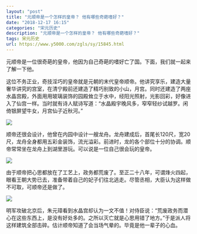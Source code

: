 ```yaml
---
layout: "post"
title: "元顺帝是一个怎样的皇帝？ 他有哪些奇葩嗜好？"
date: "2018-12-17 16:15"
categories: "宋元历史"
description: "元顺帝是一个怎样的皇帝？ 他有哪些奇葩嗜好？"
tags: 宋元历史
url: https://www.y5000.com/zgls/sy/15845.html
---
```






元顺帝是一位很奇葩的皇帝，他因为自己奇葩的嗜好亡了国。下面，我们就一起来了解一下他。

这位不务正业，奇技淫巧的皇帝就是元朝的末代皇帝顺帝。他讲究享乐，建造大量奢华讲究的宫室，在清宁殿前还建造了精巧别致的小山，月宫。同时还建造了两座水晶宫殿，外面用用玻璃装饰的园殿耸立于水中，经阳光照射，光影回彩，好像进入了仙宫一样。当时就有诗人赋诗写道：“水晶殿宇晚风多，窄窄轻纱试越罗。闲倚银屏望牛女，月宫仙子近秋河。”

![](https://img.y5000.com/uploads/allimg/170303/10101M163-0.jpg)

顺帝还很会设计，他曾在内园中设计一艘龙舟。龙舟建成后，首尾长120尺，宽20尺，龙舟全身都用五彩金装饰，流光溢彩。前进时，龙的各个部位十分的协调。顺帝常常坐在龙舟上到湖里游玩。可以说是一位自己很会玩的皇帝。

![](https://img.y5000.com/uploads/allimg/170303/10101K410-1.jpg)

由于顺帝把心思都放在了工艺上，政务都荒废了。至正二十八年，可谓烽火四起，眼看王朝大势已去，准备带着自己的妃子们往北逃走。尽管丞相，大臣认为这样做不可取，可顺帝还是做了。

![](https://img.y5000.com/uploads/allimg/170303/10101L1Z-2.jpg)

明军攻破北京后，朱元璋看到水晶宫却认为一文不值！对侍臣说：“荒废政务而潜心在这些东西上，是没有好处多的。之所以灭亡就是心思用错了地方。”于是派人将这样建筑全部击碎。估计顺帝知道了会当场气晕的。毕竟是他一辈子的心血。
